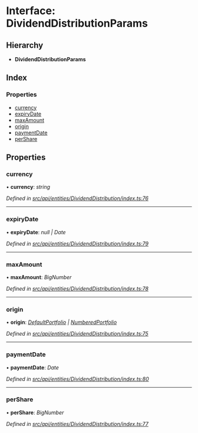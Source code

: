 # Interface: DividendDistributionParams

## Hierarchy

* **DividendDistributionParams**

## Index

### Properties

* [currency](dividenddistributionparams.md#currency)
* [expiryDate](dividenddistributionparams.md#expirydate)
* [maxAmount](dividenddistributionparams.md#maxamount)
* [origin](dividenddistributionparams.md#origin)
* [paymentDate](dividenddistributionparams.md#paymentdate)
* [perShare](dividenddistributionparams.md#pershare)

## Properties

###  currency

• **currency**: *string*

*Defined in [src/api/entities/DividendDistribution/index.ts:76](https://github.com/PolymathNetwork/polymesh-sdk/blob/4f2fd432/src/api/entities/DividendDistribution/index.ts#L76)*

___

###  expiryDate

• **expiryDate**: *null | Date*

*Defined in [src/api/entities/DividendDistribution/index.ts:79](https://github.com/PolymathNetwork/polymesh-sdk/blob/4f2fd432/src/api/entities/DividendDistribution/index.ts#L79)*

___

###  maxAmount

• **maxAmount**: *BigNumber*

*Defined in [src/api/entities/DividendDistribution/index.ts:78](https://github.com/PolymathNetwork/polymesh-sdk/blob/4f2fd432/src/api/entities/DividendDistribution/index.ts#L78)*

___

###  origin

• **origin**: *[DefaultPortfolio](../classes/defaultportfolio.md) | [NumberedPortfolio](../classes/numberedportfolio.md)*

*Defined in [src/api/entities/DividendDistribution/index.ts:75](https://github.com/PolymathNetwork/polymesh-sdk/blob/4f2fd432/src/api/entities/DividendDistribution/index.ts#L75)*

___

###  paymentDate

• **paymentDate**: *Date*

*Defined in [src/api/entities/DividendDistribution/index.ts:80](https://github.com/PolymathNetwork/polymesh-sdk/blob/4f2fd432/src/api/entities/DividendDistribution/index.ts#L80)*

___

###  perShare

• **perShare**: *BigNumber*

*Defined in [src/api/entities/DividendDistribution/index.ts:77](https://github.com/PolymathNetwork/polymesh-sdk/blob/4f2fd432/src/api/entities/DividendDistribution/index.ts#L77)*
